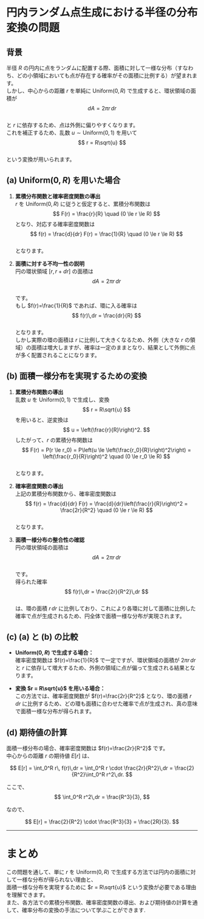 # 円内ランダム点生成における半径の分布変換の問題

## 背景

半径 $R$ の円内に点をランダムに配置する際、面積に対して一様な分布（すなわち、どの小領域においても点が存在する確率がその面積に比例する）が望まれます。  
しかし、中心からの距離 $r$ を単純に $\mathrm{Uniform}(0, R)$ で生成すると、環状領域の面積が  
$$
dA = 2\pi r\,dr
$$  
と $r$ に依存するため、点は外側に偏りやすくなります。  
これを補正するため、乱数 $u \sim \mathrm{Uniform}(0,1)$ を用いて  
$$
r = R\sqrt{u}
$$  
という変換が用いられます。

## (a) $\mathrm{Uniform}(0, R)$ を用いた場合

1. **累積分布関数と確率密度関数の導出**  
   $r$ を $\mathrm{Uniform}(0, R)$ に従うと仮定すると、累積分布関数は  
   $$
   F(r) = \frac{r}{R} \quad (0 \le r \le R)
   $$
   となり、対応する確率密度関数は  
   $$
   f(r) = \frac{d}{dr} F(r) = \frac{1}{R} \quad (0 \le r \le R)
   $$  
   となります。

2. **面積に対する不均一性の説明**  
   円の環状領域 $[r, r+dr]$ の面積は  
   $$
   dA = 2\pi r\,dr
   $$  
   です。  
   もし $f(r)=\frac{1}{R}$ であれば、環に入る確率は  
   $$
   f(r)\,dr = \frac{dr}{R}
   $$  
   となります。  
   しかし実際の環の面積は $r$ に比例して大きくなるため、外側（大きな $r$ の領域）の面積は増大しますが、確率は一定のままとなり、結果として外側に点が多く配置されることになります。

## (b) 面積一様分布を実現するための変換

1. **累積分布関数の導出**  
   乱数 $u$ を $\mathrm{Uniform}(0,1)$ で生成し、変換  
   $$
   r = R\sqrt{u}
   $$
   を用いると、逆変換は  
   $$
   u = \left(\frac{r}{R}\right)^2.
   $$
   したがって、$r$ の累積分布関数は  
   $$
   F(r) = P(r \le r_0) = P\left(u \le \left(\frac{r_0}{R}\right)^2\right) = \left(\frac{r_0}{R}\right)^2 \quad (0 \le r_0 \le R)
   $$  
   となります。

2. **確率密度関数の導出**  
   上記の累積分布関数から、確率密度関数は  
   $$
   f(r) = \frac{d}{dr} F(r) = \frac{d}{dr}\left(\frac{r}{R}\right)^2 = \frac{2r}{R^2} \quad (0 \le r \le R)
   $$  
   となります。

3. **面積一様分布の整合性の確認**  
   円の環状領域の面積は  
   $$
   dA = 2\pi r\,dr
   $$  
   です。  
   得られた確率  
   $$
   f(r)\,dr = \frac{2r}{R^2}\,dr
   $$  
   は、環の面積 $r\,dr$ に比例しており、これにより各環に対して面積に比例した確率で点が生成されるため、円全体で面積一様な分布が実現されます。

## (c) (a) と (b) の比較

- **$\mathrm{Uniform}(0,R)$ で生成する場合：**  
  確率密度関数は $f(r)=\frac{1}{R}$ で一定ですが、環状領域の面積が $2\pi r\,dr$ と $r$ に依存して増大するため、外側の領域に点が偏って生成される結果となります。

- **変換 $r = R\sqrt{u}$ を用いる場合：**  
  この方法では、確率密度関数が $f(r)=\frac{2r}{R^2}$ となり、環の面積 $r\,dr$ に比例するため、どの環も面積に合わせた確率で点が生成され、真の意味で面積一様な分布が得られます。

## (d) 期待値の計算

面積一様分布の場合、確率密度関数は $f(r)=\frac{2r}{R^2}$ です。  
中心からの距離 $r$ の期待値 $E[r]$ は、

$$
E[r] = \int_0^R r\, f(r)\,dr = \int_0^R r \cdot \frac{2r}{R^2}\,dr = \frac{2}{R^2}\int_0^R r^2\,dr.
$$

ここで、
$$
\int_0^R r^2\,dr = \frac{R^3}{3},
$$

なので、

$$
E[r] = \frac{2}{R^2} \cdot \frac{R^3}{3} = \frac{2R}{3}.
$$

---

# まとめ

この問題を通して、単に $r$ を $\mathrm{Uniform}(0,R)$ で生成する方法では円内の面積に対して一様な分布が得られない理由と、  
面積一様な分布を実現するために $r = R\sqrt{u}$ という変換が必要である理由を理解できます。  
また、各方法での累積分布関数、確率密度関数の導出、および期待値の計算を通して、確率分布の変換の手法について学ぶことができます.
